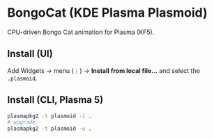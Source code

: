 # BongoCat (KDE Plasma Plasmoid)

CPU-driven Bongo Cat animation for Plasma (KF5).

## Install (UI)
Add Widgets → menu (⋮) → **Install from local file…** and select the `.plasmoid`.

## Install (CLI, Plasma 5)
```bash
plasmapkg2 -t plasmoid -i .
# upgrade:
plasmapkg2 -t plasmoid -u .
